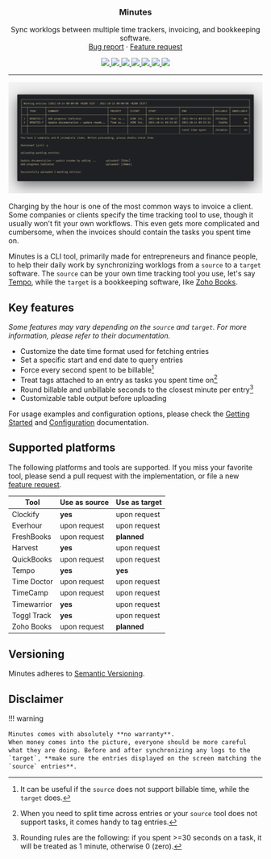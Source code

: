 <div align="center">
  <h3 align="center">Minutes</h3>

  <p align="center">
    Sync worklogs between multiple time trackers, invoicing, and bookkeeping software.
    <br />
    <a href="https://github.com/gabor-boros/minutes/issues/new?assignees=gabor-boros&labels=needs+triage&template=bug_report.md&title=%5BBUG%5D+">Bug report</a>
    ·
    <a href="https://github.com/gabor-boros/minutes/issues/new?assignees=gabor-boros&labels=enhancement&template=feature_request.md&title=%5BREQUEST%5D">Feature request</a>
  </p>

  <p align="center">
    <a href="https://github.com/gabor-boros/minutes/graphs/contributors">
        <img src="https://img.shields.io/github/contributors/gabor-boros/minutes.svg" />
    </a>
    <a href="https://github.com/gabor-boros/minutes/network/members">
        <img src="https://img.shields.io/github/forks/gabor-boros/minutes.svg" />
    </a>
    <a href="https://github.com/gabor-boros/minutes/stargazers">
        <img src="https://img.shields.io/github/stars/gabor-boros/minutes.svg" />
    </a>
    <a href="https://github.com/gabor-boros/minutes/issues">
        <img src="https://img.shields.io/github/issues/gabor-boros/minutes.svg" />
    </a>
    <a href="https://github.com/gabor-boros/minutes/blob/main/LICENSE">
        <img src="https://img.shields.io/github/license/gabor-boros/minutes.svg" />
    </a>
    <a href="https://codeclimate.com/github/gabor-boros/minutes/maintainability">
        <img src="https://api.codeclimate.com/v1/badges/316725f57830f48733e8/maintainability" />
    </a>
    <a href="https://codeclimate.com/github/gabor-boros/minutes/test_coverage">
        <img src="https://api.codeclimate.com/v1/badges/316725f57830f48733e8/test_coverage" />
    </a>
  </p>
</div>

---

![minutes](./assets/img/hero.png)

Charging by the hour is one of the most common ways to invoice a client. Some companies or clients specify the time tracking tool to use, though it usually won't fit your own workflows. This even gets more complicated and cumbersome, when the invoices should contain the tasks you spent time on.

Minutes is a CLI tool, primarily made for entrepreneurs and finance people, to help their daily work by synchronizing worklogs from a `source` to a `target` software. The `source` can be your own time tracking tool you use, let's say [Tempo](https://tempo.io/), while the `target` is a bookkeeping software, like [Zoho Books](https://books.zoho.com).

## Key features

_Some features may vary depending on the `source` and `target`. For more information, please refer to their documentation._

- Customize the date time format used for fetching entries
- Set a specific start and end date to query entries
- Force every second spent to be billable[^1]
- Treat tags attached to an entry as tasks you spent time on[^2]
- Round billable and unbillable seconds to the closest minute per entry[^3]
- Customizable table output before uploading

[^1]: It can be useful if the `source` does not support billable time, while the `target` does.
[^2]: When you need to split time across entries or your `source` tool does not support tasks, it comes handy to tag entries.
[^3]: Rounding rules are the following: if you spent >=30 seconds on a task, it will be treated as 1 minute, otherwise 0 (zero).

For usage examples and configuration options, please check the [Getting Started](https://gabor-boros.github.io/minutes/getting-started) and [Configuration](https://gabor-boros.github.io/minutes/configuration) documentation.

## Supported platforms

The following platforms and tools are supported. If you miss your favorite tool, please send a pull request with the implementation, or file a new [feature request](https://github.com/gabor-boros/minutes/issues).

| Tool        | Use as source | Use as target |
| ----------- | ------------- | ------------- |
| Clockify    | **yes**       | upon request  |
| Everhour    | upon request  | upon request  |
| FreshBooks  | upon request  | **planned**   |
| Harvest     | **yes**       | upon request  |
| QuickBooks  | upon request  | upon request  |
| Tempo       | **yes**       | **yes**       |
| Time Doctor | upon request  | upon request  |
| TimeCamp    | upon request  | upon request  |
| Timewarrior | **yes**       | upon request  |
| Toggl Track | **yes**       | upon request  |
| Zoho Books  | upon request  | **planned**   |

## Versioning

Minutes adheres to [Semantic Versioning](https://semver.org/spec/v2.0.0.html).

## Disclaimer

!!! warning
    
    Minutes comes with absolutely **no warranty**.
    When money comes into the picture, everyone should be more careful what they are doing. Before and after synchronizing any logs to the `target`, **make sure the entries displayed on the screen matching the `source` entries**.
